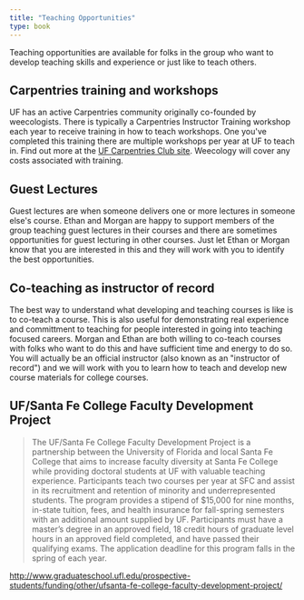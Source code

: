 ```yaml
---
title: "Teaching Opportunities"
type: book
---
```


Teaching opportunities are available for folks in the group who want to develop teaching skills and experience or just like to teach others.

## Carpentries training and workshops

UF has an active Carpentries community originally co-founded by weecologists.
There is typically a Carpentries Instructor Training workshop each year to receive training in how to teach workshops.
One you've completed this training there are multiple workshops per year at UF to teach in.
Find out more at the [UF Carpentries Club site](https://www.uf-carpentries.org/).
Weecology will cover any costs associated with training.

## Guest Lectures

Guest lectures are when someone delivers one or more lectures in someone else's course.
Ethan and Morgan are happy to support members of the group teaching guest lectures in their courses and there are sometimes opportunities for guest lecturing in other courses.
Just let Ethan or Morgan know that you are interested in this and they will work with you to identify the best opportunities.

## Co-teaching as instructor of record

The best way to understand what developing and teaching courses is like is to co-teach a course.
This is also useful for demonstrating real experience and committment to teaching for people interested in going into teaching focused careers.
Morgan and Ethan are both willing to co-teach courses with folks who want to do this and have sufficient time and energy to do so.
You will actually be an official instructor (also known as an "instructor of record") and we will work with you to learn how to teach and develop new course materials for college courses.

## UF/Santa Fe College Faculty Development Project

> The UF/Santa Fe College Faculty Development Project is a partnership between the University of Florida and local Santa Fe College that aims to increase faculty diversity at Santa Fe College while providing doctoral students at UF with valuable teaching experience. Participants teach two courses per year at SFC and assist in its recruitment and retention of minority and underrepresented students. The program provides a stipend of $15,000 for nine months, in-state tuition, fees, and health insurance for fall-spring semesters with an additional amount supplied by UF. Participants must have a master’s degree in an approved field, 18 credit hours of graduate level hours in an approved field completed, and have passed their qualifying exams. The application deadline for this program falls in the spring of each year. 

http://www.graduateschool.ufl.edu/prospective-students/funding/other/ufsanta-fe-college-faculty-development-project/